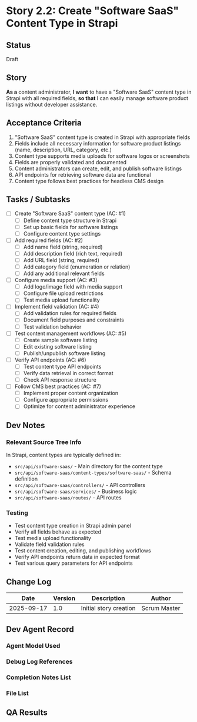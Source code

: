 # Story 2.2: Create "Software SaaS" Content Type in Strapi

## Status

Draft

## Story

**As a** content administrator,
**I want** to have a "Software SaaS" content type in Strapi with all required fields,
**so that** I can easily manage software product listings without developer assistance.

## Acceptance Criteria

1. "Software SaaS" content type is created in Strapi with appropriate fields
2. Fields include all necessary information for software product listings (name, description, URL, category, etc.)
3. Content type supports media uploads for software logos or screenshots
4. Fields are properly validated and documented
5. Content administrators can create, edit, and publish software listings
6. API endpoints for retrieving software data are functional
7. Content type follows best practices for headless CMS design

## Tasks / Subtasks

- [ ] Create "Software SaaS" content type (AC: #1)
  - [ ] Define content type structure in Strapi
  - [ ] Set up basic fields for software listings
  - [ ] Configure content type settings
- [ ] Add required fields (AC: #2)
  - [ ] Add name field (string, required)
  - [ ] Add description field (rich text, required)
  - [ ] Add URL field (string, required)
  - [ ] Add category field (enumeration or relation)
  - [ ] Add any additional relevant fields
- [ ] Configure media support (AC: #3)
  - [ ] Add logo/image field with media support
  - [ ] Configure file upload restrictions
  - [ ] Test media upload functionality
- [ ] Implement field validation (AC: #4)
  - [ ] Add validation rules for required fields
  - [ ] Document field purposes and constraints
  - [ ] Test validation behavior
- [ ] Test content management workflows (AC: #5)
  - [ ] Create sample software listing
  - [ ] Edit existing software listing
  - [ ] Publish/unpublish software listing
- [ ] Verify API endpoints (AC: #6)
  - [ ] Test content type API endpoints
  - [ ] Verify data retrieval in correct format
  - [ ] Check API response structure
- [ ] Follow CMS best practices (AC: #7)
  - [ ] Implement proper content organization
  - [ ] Configure appropriate permissions
  - [ ] Optimize for content administrator experience

## Dev Notes

### Relevant Source Tree Info
In Strapi, content types are typically defined in:
- `src/api/software-saas/` - Main directory for the content type
- `src/api/software-saas/content-types/software-saas/` - Schema definition
- `src/api/software-saas/controllers/` - API controllers
- `src/api/software-saas/services/` - Business logic
- `src/api/software-saas/routes/` - API routes

### Testing
- Test content type creation in Strapi admin panel
- Verify all fields behave as expected
- Test media upload functionality
- Validate field validation rules
- Test content creation, editing, and publishing workflows
- Verify API endpoints return data in expected format
- Test various query parameters for API endpoints

## Change Log

| Date | Version | Description | Author |
| ---- | ------- | ----------- | ------ |
| 2025-09-17 | 1.0 | Initial story creation | Scrum Master |

## Dev Agent Record

### Agent Model Used

### Debug Log References

### Completion Notes List

### File List

## QA Results